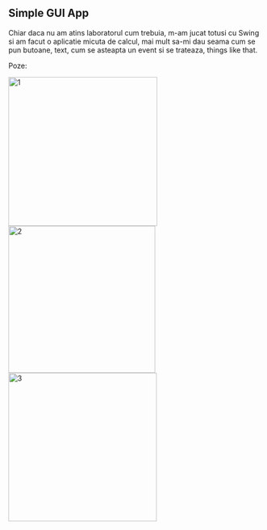 ## Simple GUI App

Chiar daca nu am atins laboratorul cum trebuia, m-am jucat totusi cu Swing si am facut o aplicatie micuta de calcul,
mai mult sa-mi dau seama cum se pun butoane, text, cum se asteapta un event si se trateaza, things like that.

Poze:

<img width="295" alt="1" src="https://user-images.githubusercontent.com/61457770/160485625-cdb17550-7bc2-4a88-98df-52375cc1f6aa.png">
<img width="291" alt="2" src="https://user-images.githubusercontent.com/61457770/160485630-eec68186-3df2-4f8a-bad1-b64415770cc1.png">
<img width="294" alt="3" src="https://user-images.githubusercontent.com/61457770/160485636-67a7b575-2122-454b-8446-3f3bd78a94b2.png">

